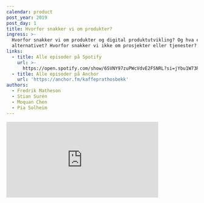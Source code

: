 ```yaml
---
calendar: product
post_year: 2019
post_day: 1
title: Hvorfor snakker vi om produkter?
ingress: >-
  Hvorfor snakker vi om produkter og digital produktutvikling? Og hva er
  alternativet? Hvorfor snakker vi ikke om prosjekter eller tjenester?
links:
  - title: Alle episoder på Spotify
    url: >-
      https://open.spotify.com/show/6SVNY97zuPWcVdvE2FSNRL?si=jYbu1W73RuKEy8r77sn3_w
  - title: Alle episoder på Anchor
    url: 'https://anchor.fm/kaffeprathosbekk'
authors:
  - Fredrik Matheson
  - Stian Surén
  - Moquan Chen
  - Pia Solheim
---
```


<iframe src="https://anchor.fm/kaffeprathosbekk/embed/episodes/Hvorfor-snakker-vi-om-produkter-e94rke" height="200px" width="400px" frameborder="0" scrolling="no"></iframe>
